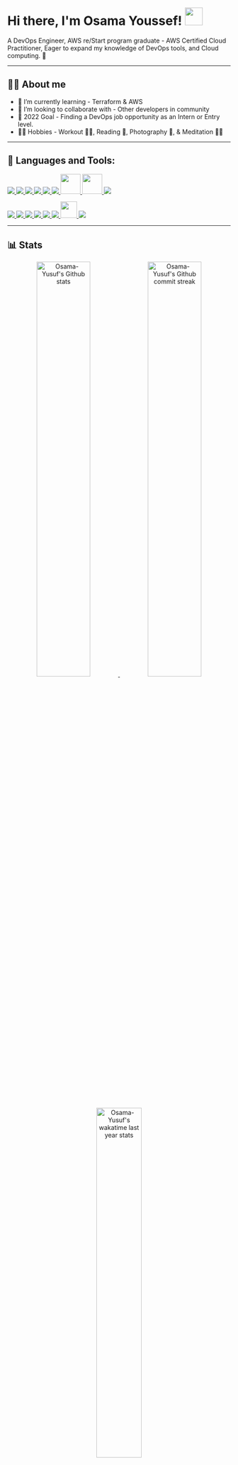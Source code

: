 # Hi there, I'm **Osama Youssef**! <!--👋--> <img src="https://raw.githubusercontent.com/MartinHeinz/MartinHeinz/master/wave.gif" width="40px">
 A DevOps Engineer, AWS re/Start program graduate - AWS Certified Cloud Practitioner, Eager to expand my knowledge of DevOps tools, and Cloud computing. 🧑

---

## **🙋‍♂️ About me**

<!-- - 🔭 I’m currently working on - getting a    -->
<!-- - 🤔 I'm looking for help - Learning Algorithms, Design Patterns, Solid Principles, & Data Structure. -->
- 🌱 I’m currently learning - Terraform & AWS
- 👯 I’m looking to collaborate with - Other developers in community
- 🥅 2022 Goal - Finding a DevOps job opportunity as an Intern or Entry level.  
- 💆‍♂️ Hobbies - Workout 🏋️‍♂️, Reading 📖, Photography 📸, & Meditation 🧘‍♂️  

---

## 🚀 Languages and Tools:

<p align="left"> 
    <a href="https://opensource.com/resources/what-bash" target="_blank"> <img src="https://img.icons8.com/plasticine/60/000000/bash.png"/> </a>
    <a href="https://www.python.org/" target="_blank"> <img src="https://img.icons8.com/dusk/48/python.png"/> </a>  
    <a href="https://www.docker.com" target="_blank"> <img src="https://img.icons8.com/dusk/48/docker.png"/> </a> 
    <a href="https://www.kubernetes.io" target="_blank"> <img src="https://img.icons8.com/color/48/kubernetes.png"/> </a> 
    <a href="https://ansible.com" target="_blank"> <img src="https://img.icons8.com/color/48/ansible.png"/> </a> 
    <a href="https://ubuntu.com/" target="_blank"> <img src="https://img.icons8.com/color/48/linux.png"/> </a> 
    <a href="https://aws.com/" target="_blank"> <img width="45px" src="https://img.icons8.com/color/48/amazon-web-services.png"/> </a>  
    <a href="https://git-scm.com/" target="_blank"> <img width="45px" src="https://img.icons8.com/color/48/000000/git.png"/> </a>
    <a href="https://www.mysql.com/" target="_blank"> <img src="https://img.icons8.com/color/48/000000/mysql-logo.png"/> </a>
</p>
<p align="left"> 
    <a href="https://www.javascript.com/" target="_blank"> <img src="https://img.icons8.com/color/48/000000/javascript.png"/> </a> 
    <a href="https://www.w3.org/html/" target="_blank"> <img src="https://img.icons8.com/color/48/000000/html-5.png"/> </a> 
    <a href="https://www.w3schools.com/css/" target="_blank"> <img src="https://img.icons8.com/color/48/000000/css3.png"/> </a> 
    <a href="https://vuejs.org/" target="_blank"> <img src="https://img.icons8.com/color/48/000000/vue-js.png"/> </a> 
    <a href="https://getbootstrap.com" target="_blank"> <img src="https://img.icons8.com/color/48/000000/bootstrap.png"/> </a>  
    <a href="https://sass-lang.com/documentation/syntax" target="_blank"> <img src="https://img.icons8.com/color/48/000000/sass.png"/> </a> 
    <a href="https://jquery.com/" target="_blank"> <img width="37px" src="https://th.bing.com/th/id/R.3420e571b3d7a4a348d8fad91e3bfda4?rik=I00IQXt4sQdeMg&riu=http%3a%2f%2fwww.exuberantsolutions.com%2fcourse_logo%2fjquery-icon.png&ehk=XbQJOK2Gm0iFBOpFzOj%2f%2fFzFU3Pl03pskuZTQx%2faxM4%3d&risl=&pid=ImgRaw"/> </a> 
    <a href="https://www.php.net/" target="_blank"> <img src="https://img.icons8.com/offices/48/000000/php-logo.png"/> </a>  
</p>

---

## **📊 Stats**

 <div align="center" style="text-align:center">
    <a href="#">
        <img width="49%"  src="https://github-readme-stats.vercel.app/api?username=Osama-Yusuf&show_icons=true&theme=monokai&count_private=true"
            alt="Osama-Yusuf's Github stats">
    </a>
    <a href="#">
        <img width="49%"  src="https://github-readme-streak-stats.herokuapp.com/?user=Osama-Yusuf&theme=monokai"
            alt="Osama-Yusuf's Github commit streak">
    </a>
    <a href="https://wakatime.com/@Osama-Yusuf/">
        <img width="45%" src="https://github-readme-stats.vercel.app/api/top-langs/?username=Osama-Yusuf&langs_count=5&theme=tokyonight"
            alt="Osama-Yusuf's wakatime last year stats">
    </a>
</div>

---

## **📫 How to reach me**
<div align="center" style="text-align:center">
    <a href="mailto:osama9mohamed5@gmail.com">
        <img src="https://img.shields.io/badge/-Gmail-EA4335?style=for-the-badge&logo=Gmail&logoColor=white"
            alt="Osama's Gmail">
    </a>
    <a href="https://www.linkedin.com/in/osama--youssef">
        <img src="https://img.shields.io/badge/LinkedIn-0A66C2?style=for-the-badge&logo=linkedin&logoColor=white"
            alt="Osama's LinkedIn">
    </a>
     <a href="https://www.instagram.com/osama_youssf/">
        <img src=https://img.shields.io/badge/Instagram-E4405F?style=for-the-badge&logo=instagram&logoColor=white 
            alt="Osama's instagram">
    </a>
     <a href="https://stackoverflow.com/users/14504222/osama-mohamed">
        <img src="https://img.shields.io/badge/-SO-F58025?style=for-the-badge&logo=StackOverflow&logoColor=white"
            alt="Osama's StackOverflow">
    </a>
     <a href="https://octolife.vercel.app/Osama-Yusuf">
        <img src="https://img.shields.io/badge/OctoLife-333?style=for-the-badge&logo=github&logoColor=white"
            alt="Osama's octolife">
    </a>
<!--      <a href="https://dev.to/osamayusuf">
        <img src="https://img.shields.io/badge/Dev.to-0A0A0A?style=for-the-badge&logo=dev.to&logoColor=white"
            alt="Osama's dev.to">
    </a>
</div> -->
<!--      <a href="https://profile.codersrank.io/user/osama-yusuf/">
        <img src="https://img.shields.io/badge/CodersRank-67A4AC?style=for-the-badge&logo=codersrank&logoColor=white"
            alt="Osama's CodersRank">
    </a> -->
<!--      <a href="https://discord.gg/nZ5jNUm9SS">
        <img src="https://img.shields.io/badge/Discord-7289DA?style=for-the-badge&logo=discord&logoColor=white"
            alt="Osama's discord">
    </a> -->
                                    
---

<br>

_Made by **[@Osama-Yusuf](https://github.com/osama-yusuf)**_

![](https://komarev.com/ghpvc/?username=osama-yusuf&color=red)
<a href="https://github.com/osama-yusuf?tab=followers"><img src="https://img.shields.io/github/followers/osama-yusuf?label=Followers&style=social" alt="GitHub Badge"></a>
